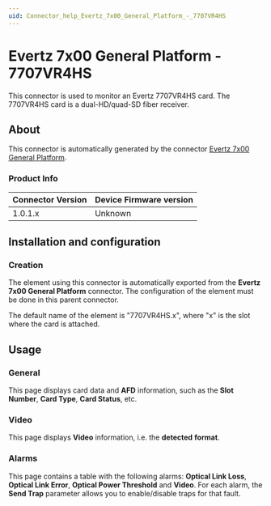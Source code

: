 ```yaml
---
uid: Connector_help_Evertz_7x00_General_Platform_-_7707VR4HS
---
```


# Evertz 7x00 General Platform - 7707VR4HS

This connector is used to monitor an Evertz 7707VR4HS card. The 7707VR4HS card is a dual-HD/quad-SD fiber receiver.

## About

This connector is automatically generated by the connector [Evertz 7x00 General Platform](xref:Connector_help_Evertz_7x00_General_Platform).

### Product Info

| **Connector Version** | **Device Firmware version** |
|--------------------|-----------------------------|
| 1.0.1.x            | Unknown                     |

## Installation and configuration

### Creation

The element using this connector is automatically exported from the **Evertz 7x00 General Platform** connector. The configuration of the element must be done in this parent connector.

The default name of the element is "7707VR4HS.x", where "x" is the slot where the card is attached.

## Usage

### General

This page displays card data and **AFD** information, such as the **Slot Number**, **Card Type**, **Card Status**, etc.

### Video

This page displays **Video** information, i.e. the **detected** **format**.

### Alarms

This page contains a table with the following alarms: **Optical Link Loss**, **Optical Link Error**, **Optical Power Threshold** and **Video**. For each alarm, the **Send Trap** parameter allows you to enable/disable traps for that fault.
